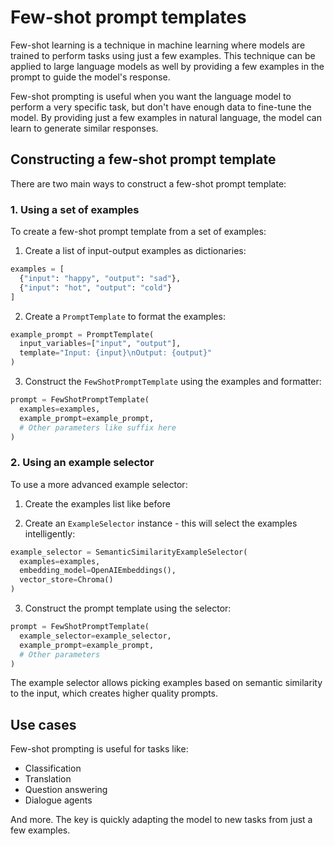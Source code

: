 

# Few-shot prompt templates

Few-shot learning is a technique in machine learning where models are trained to perform tasks using just a few examples. This technique can be applied to large language models as well by providing a few examples in the prompt to guide the model's response. 

Few-shot prompting is useful when you want the language model to perform a very specific task, but don't have enough data to fine-tune the model. By providing just a few examples in natural language, the model can learn to generate similar responses.

## Constructing a few-shot prompt template

There are two main ways to construct a few-shot prompt template:

### 1. Using a set of examples

To create a few-shot prompt template from a set of examples:

1. Create a list of input-output examples as dictionaries:

```python
examples = [
  {"input": "happy", "output": "sad"},
  {"input": "hot", "output": "cold"} 
]
```

2. Create a `PromptTemplate` to format the examples: 

```python 
example_prompt = PromptTemplate(
  input_variables=["input", "output"],
  template="Input: {input}\nOutput: {output}"
)
```

3. Construct the `FewShotPromptTemplate` using the examples and formatter:

```python
prompt = FewShotPromptTemplate(
  examples=examples,
  example_prompt=example_prompt,
  # Other parameters like suffix here
)
```

### 2. Using an example selector

To use a more advanced example selector: 

1. Create the examples list like before 

2. Create an `ExampleSelector` instance - this will select the examples intelligently:

```python
example_selector = SemanticSimilarityExampleSelector(
  examples=examples,
  embedding_model=OpenAIEmbeddings(),
  vector_store=Chroma()  
)
```

3. Construct the prompt template using the selector:

```python 
prompt = FewShotPromptTemplate(
  example_selector=example_selector,
  example_prompt=example_prompt,
  # Other parameters
)
```

The example selector allows picking examples based on semantic similarity to the input, which creates higher quality prompts.

## Use cases

Few-shot prompting is useful for tasks like:

- Classification 
- Translation
- Question answering
- Dialogue agents

And more. The key is quickly adapting the model to new tasks from just a few examples.

